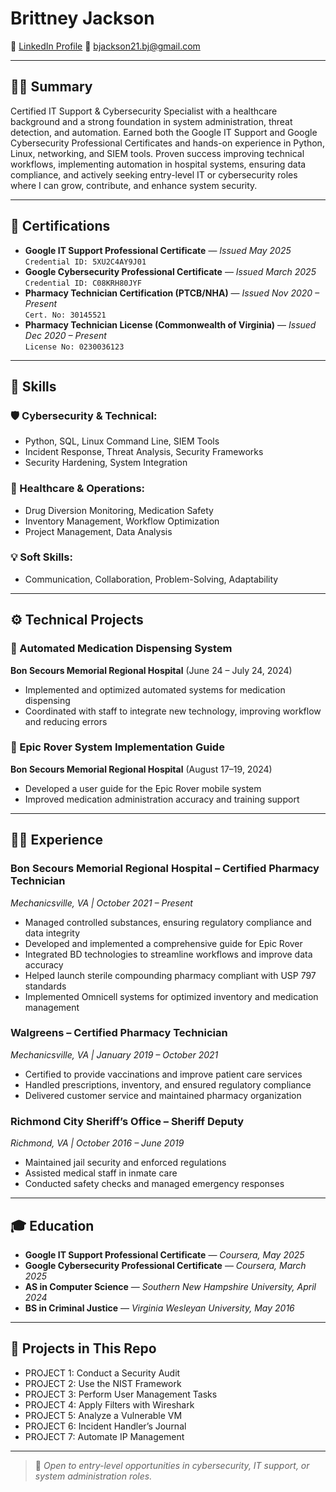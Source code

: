 # Brittney Jackson  
🔗 [LinkedIn Profile](https://www.linkedin.com/in/brittney-jackson-56475432a/)
📧 bjackson21.bj@gmail.com  

---

## 👩‍💻 Summary
Certified IT Support & Cybersecurity Specialist with a healthcare background and a strong foundation in system administration, threat detection, and automation. Earned both the Google IT Support and Google Cybersecurity Professional Certificates and hands-on experience in Python, Linux, networking, and SIEM tools. Proven success improving technical workflows, implementing automation in hospital systems, ensuring data compliance, and actively seeking entry-level IT or cybersecurity roles where I can grow, contribute, and enhance system security.

---

## 📜 Certifications
- **Google IT Support Professional Certificate** — *Issued May 2025*  
  `Credential ID: 5XU2C4AY9J01`
- **Google Cybersecurity Professional Certificate** — *Issued March 2025*  
  `Credential ID: C08KRH80JYF`
- **Pharmacy Technician Certification (PTCB/NHA)** — *Issued Nov 2020 – Present*  
  `Cert. No: 30145521`
- **Pharmacy Technician License (Commonwealth of Virginia)** — *Issued Dec 2020 – Present*  
  `License No: 0230036123`

---

## 🧠 Skills

### 🛡️ Cybersecurity & Technical:
- Python, SQL, Linux Command Line, SIEM Tools  
- Incident Response, Threat Analysis, Security Frameworks  
- Security Hardening, System Integration  

### 🏥 Healthcare & Operations:
- Drug Diversion Monitoring, Medication Safety  
- Inventory Management, Workflow Optimization  
- Project Management, Data Analysis  

### 💡 Soft Skills:
- Communication, Collaboration, Problem-Solving, Adaptability

---

## ⚙️ Technical Projects

### 🔹 Automated Medication Dispensing System  
**Bon Secours Memorial Regional Hospital** (June 24 – July 24, 2024)  
- Implemented and optimized automated systems for medication dispensing  
- Coordinated with staff to integrate new technology, improving workflow and reducing errors

### 🔹 Epic Rover System Implementation Guide  
**Bon Secours Memorial Regional Hospital** (August 17–19, 2024)  
- Developed a user guide for the Epic Rover mobile system  
- Improved medication administration accuracy and training support

---

## 🧑‍💼 Experience

### **Bon Secours Memorial Regional Hospital – Certified Pharmacy Technician**  
*Mechanicsville, VA | October 2021 – Present*  
- Managed controlled substances, ensuring regulatory compliance and data integrity  
- Developed and implemented a comprehensive guide for Epic Rover  
- Integrated BD technologies to streamline workflows and improve data accuracy  
- Helped launch sterile compounding pharmacy compliant with USP 797 standards  
- Implemented Omnicell systems for optimized inventory and medication management  

### **Walgreens – Certified Pharmacy Technician**  
*Mechanicsville, VA | January 2019 – October 2021*  
- Certified to provide vaccinations and improve patient care services  
- Handled prescriptions, inventory, and ensured regulatory compliance  
- Delivered customer service and maintained pharmacy organization  

### **Richmond City Sheriff’s Office – Sheriff Deputy**  
*Richmond, VA | October 2016 – June 2019*  
- Maintained jail security and enforced regulations  
- Assisted medical staff in inmate care  
- Conducted safety checks and managed emergency responses  

---

## 🎓 Education
- **Google IT Support Professional Certificate** — *Coursera, May 2025*  
- **Google Cybersecurity Professional Certificate** — *Coursera, March 2025*  
- **AS in Computer Science** — *Southern New Hampshire University, April 2024*  
- **BS in Criminal Justice** — *Virginia Wesleyan University, May 2016*

---

## 📂 Projects in This Repo
- PROJECT 1: Conduct a Security Audit  
- PROJECT 2: Use the NIST Framework  
- PROJECT 3: Perform User Management Tasks  
- PROJECT 4: Apply Filters with Wireshark  
- PROJECT 5: Analyze a Vulnerable VM  
- PROJECT 6: Incident Handler’s Journal  
- PROJECT 7: Automate IP Management

---

> 💬 *Open to entry-level opportunities in cybersecurity, IT support, or system administration roles.*
